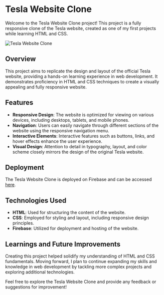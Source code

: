 # Tesla Website Clone

Welcome to the Tesla Website Clone project! This project is a fully responsive clone of the Tesla website, created as one of my first projects while learning HTML and CSS.

![Tesla Website Clone](https://i.ibb.co/2nw44K8/Screen-Shot-2024-02-23-at-7-29-52-PM.png)

## Overview

This project aims to replicate the design and layout of the official Tesla website, providing a hands-on learning experience in web development. It demonstrates proficiency in HTML and CSS techniques to create a visually appealing and fully responsive website.

## Features

- **Responsive Design**: The website is optimized for viewing on various devices, including desktops, tablets, and mobile phones.
- **Navigation**: Users can easily navigate through different sections of the website using the responsive navigation menu.
- **Interactive Elements**: Interactive features such as buttons, links, and hover effects enhance the user experience.
- **Visual Design**: Attention to detail in typography, layout, and color scheme closely mirrors the design of the original Tesla website.

## Deployment

The Tesla Website Clone is deployed on Firebase and can be accessed [here](https://tesla-594f1.web.app/).

## Technologies Used

- **HTML**: Used for structuring the content of the website.
- **CSS**: Employed for styling and layout, including responsive design principles.
- **Firebase**: Utilized for deployment and hosting of the website.

## Learnings and Future Improvements

Creating this project helped solidify my understanding of HTML and CSS fundamentals. Moving forward, I plan to continue expanding my skills and knowledge in web development by tackling more complex projects and exploring additional technologies.

Feel free to explore the Tesla Website Clone and provide any feedback or suggestions for improvement!

